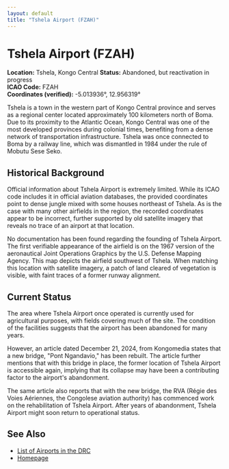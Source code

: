```yaml
---
layout: default
title: "Tshela Airport (FZAH)"
---
```


# Tshela Airport (FZAH)

**Location:** Tshela, Kongo Central
**Status:** Abandoned, but reactivation in progress  
**ICAO Code:** FZAH  
**Coordinates (verified):** -5.013936°, 12.956319°

Tshela is a town in the western part of Kongo Central province and serves as a regional center located approximately 100 kilometers north of Boma. Due to its proximity to the Atlantic Ocean, Kongo Central was one of the most developed provinces during colonial times, benefiting from a dense network of transportation infrastructure. Tshela was once connected to Boma by a railway line, which was dismantled in 1984 under the rule of Mobutu Sese Seko.

## Historical Background

Official information about Tshela Airport is extremely limited. While its ICAO code includes it in official aviation databases, the provided coordinates point to dense jungle mixed with some houses northeast of Tshela. As is the case with many other airfields in the region, the recorded coordinates appear to be incorrect, further supported by old satellite imagery that reveals no trace of an airport at that location.

No documentation has been found regarding the founding of Tshela Airport. The first verifiable appearance of the airfield is on the 1967 version of the aeronautical Joint Operations Graphics by the U.S. Defense Mapping Agency. This map depicts the airfield southwest of Tshela. When matching this location with satellite imagery, a patch of land cleared of vegetation is visible, with faint traces of a former runway alignment.

## Current Status

The area where Tshela Airport once operated is currently used for agricultural purposes, with fields covering much of the site. The condition of the facilities suggests that the airport has been abandoned for many years.

However, an article dated December 21, 2024, from Kongomedia states that a new bridge, "Pont Ngandavio," has been rebuilt. The article further mentions that with this bridge in place, the former location of Tshela Airport is accessible again, implying that its collapse may have been a contributing factor to the airport's abandonment.

The same article also reports that with the new bridge, the RVA (Régie des Voies Aériennes, the Congolese aviation authority) has commenced work on the rehabilitation of Tshela Airport. After years of abandonment, Tshela Airport might soon return to operational status.

## See Also

- [List of Airports in the DRC](airports.md)
- [Homepage](index.md)
